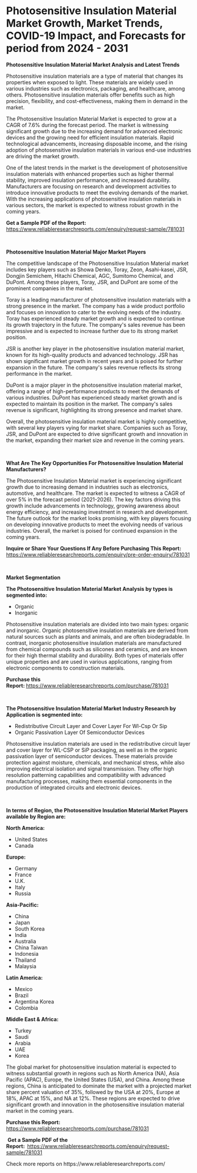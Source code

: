 <p><h1>Photosensitive Insulation Material Market Growth, Market Trends, COVID-19 Impact, and Forecasts for period from 2024 - 2031</h1></p><p><strong>Photosensitive Insulation Material Market Analysis and Latest Trends</strong></p>
<p><p>Photosensitive insulation materials are a type of material that changes its properties when exposed to light. These materials are widely used in various industries such as electronics, packaging, and healthcare, among others. Photosensitive insulation materials offer benefits such as high precision, flexibility, and cost-effectiveness, making them in demand in the market.</p><p>The Photosensitive Insulation Material Market is expected to grow at a CAGR of 7.6% during the forecast period. The market is witnessing significant growth due to the increasing demand for advanced electronic devices and the growing need for efficient insulation materials. Rapid technological advancements, increasing disposable income, and the rising adoption of photosensitive insulation materials in various end-use industries are driving the market growth.</p><p>One of the latest trends in the market is the development of photosensitive insulation materials with enhanced properties such as higher thermal stability, improved insulation performance, and increased durability. Manufacturers are focusing on research and development activities to introduce innovative products to meet the evolving demands of the market. With the increasing applications of photosensitive insulation materials in various sectors, the market is expected to witness robust growth in the coming years.</p></p>
<p><strong>Get a Sample PDF of the Report:&nbsp;</strong> <a href="https://www.reliableresearchreports.com/enquiry/request-sample/781031">https://www.reliableresearchreports.com/enquiry/request-sample/781031</a></p>
<p>&nbsp;</p>
<p><strong>Photosensitive Insulation Material Major Market Players</strong></p>
<p><p>The competitive landscape of the Photosensitive Insulation Material market includes key players such as Showa Denko, Toray, Zeon, Asahi-kasei, JSR, Dongjin Semichem, Hitachi Chemical, AGC, Sumitomo Chemical, and DuPont. Among these players, Toray, JSR, and DuPont are some of the prominent companies in the market.</p><p>Toray is a leading manufacturer of photosensitive insulation materials with a strong presence in the market. The company has a wide product portfolio and focuses on innovation to cater to the evolving needs of the industry. Toray has experienced steady market growth and is expected to continue its growth trajectory in the future. The company's sales revenue has been impressive and is expected to increase further due to its strong market position.</p><p>JSR is another key player in the photosensitive insulation material market, known for its high-quality products and advanced technology. JSR has shown significant market growth in recent years and is poised for further expansion in the future. The company's sales revenue reflects its strong performance in the market.</p><p>DuPont is a major player in the photosensitive insulation material market, offering a range of high-performance products to meet the demands of various industries. DuPont has experienced steady market growth and is expected to maintain its position in the market. The company's sales revenue is significant, highlighting its strong presence and market share.</p><p>Overall, the photosensitive insulation material market is highly competitive, with several key players vying for market share. Companies such as Toray, JSR, and DuPont are expected to drive significant growth and innovation in the market, expanding their market size and revenue in the coming years.</p></p>
<p>&nbsp;</p>
<p><strong>What Are The Key Opportunities For Photosensitive Insulation Material Manufacturers?</strong></p>
<p><p>The Photosensitive Insulation Material market is experiencing significant growth due to increasing demand in industries such as electronics, automotive, and healthcare. The market is expected to witness a CAGR of over 5% in the forecast period (2021-2026). The key factors driving this growth include advancements in technology, growing awareness about energy efficiency, and increasing investment in research and development. The future outlook for the market looks promising, with key players focusing on developing innovative products to meet the evolving needs of various industries. Overall, the market is poised for continued expansion in the coming years.</p></p>
<p><strong>Inquire or Share Your Questions If Any Before Purchasing This Report:</strong> <a href="https://www.reliableresearchreports.com/enquiry/pre-order-enquiry/781031">https://www.reliableresearchreports.com/enquiry/pre-order-enquiry/781031</a></p>
<p>&nbsp;</p>
<p><strong>Market Segmentation</strong></p>
<p><strong>The Photosensitive Insulation Material Market Analysis by types is segmented into:</strong></p>
<p><ul><li>Organic</li><li>Inorganic</li></ul></p>
<p><p>Photosensitive insulation materials are divided into two main types: organic and inorganic. Organic photosensitive insulation materials are derived from natural sources such as plants and animals, and are often biodegradable. In contrast, inorganic photosensitive insulation materials are manufactured from chemical compounds such as silicones and ceramics, and are known for their high thermal stability and durability. Both types of materials offer unique properties and are used in various applications, ranging from electronic components to construction materials.</p></p>
<p><strong>Purchase this Report:&nbsp;</strong><a href="https://www.reliableresearchreports.com/purchase/781031">https://www.reliableresearchreports.com/purchase/781031</a></p>
<p>&nbsp;</p>
<p><strong>The Photosensitive Insulation Material Market Industry Research by Application is segmented into:</strong></p>
<p><ul><li>Redistributive Circuit Layer and Cover Layer For Wl-Csp Or Sip</li><li>Organic Passivation Layer Of Semiconductor Devices</li></ul></p>
<p><p>Photosensitive insulation materials are used in the redistributive circuit layer and cover layer for WL-CSP or SiP packaging, as well as in the organic passivation layer of semiconductor devices. These materials provide protection against moisture, chemicals, and mechanical stress, while also improving electrical isolation and signal transmission. They offer high resolution patterning capabilities and compatibility with advanced manufacturing processes, making them essential components in the production of integrated circuits and electronic devices.</p></p>
<p>&nbsp;</p>
<p><strong>In terms of Region, the Photosensitive Insulation Material Market Players available by Region are:</strong></p>
<p>
    <p> <strong> North America: </strong>
        <ul>
            <li>United States</li>
            <li>Canada</li>
        </ul>
        </p> 
    <p> <strong> Europe: </strong>
        <ul>
            <li>Germany</li>
            <li>France</li>
            <li>U.K.</li>
            <li>Italy</li>
            <li>Russia</li>
        </ul>
        </p> 
    <p> <strong> Asia-Pacific: </strong>
        <ul>
            <li>China</li>
            <li>Japan</li>
            <li>South Korea</li>
            <li>India</li>
            <li>Australia</li>
            <li>China Taiwan</li>
            <li>Indonesia</li>
            <li>Thailand</li>
            <li>Malaysia</li>
        </ul>
        </p> 
    <p> <strong> Latin America: </strong>
        <ul>
            <li>Mexico</li>
            <li>Brazil</li>
            <li>Argentina Korea</li>
            <li>Colombia</li>
        </ul>
        </p> 
    <p> <strong> Middle East & Africa: </strong>
        <ul>
            <li>Turkey</li>
            <li>Saudi</li>
            <li>Arabia</li>
            <li>UAE</li>
            <li>Korea</li>
        </ul>
    </p>
    </p>
<p><p>The global market for photosensitive insulation material is expected to witness substantial growth in regions such as North America (NA), Asia Pacific (APAC), Europe, the United States (USA), and China. Among these regions, China is anticipated to dominate the market with a projected market share percent valuation of 35%, followed by the USA at 20%, Europe at 18%, APAC at 15%, and NA at 12%. These regions are expected to drive significant growth and innovation in the photosensitive insulation material market in the coming years.</p></p>
<p><strong>Purchase this Report: </strong><a href="https://www.reliableresearchreports.com/purchase/781031">https://www.reliableresearchreports.com/purchase/781031</a></p>
<p>&nbsp;<strong>Get a Sample PDF of the Report:&nbsp;&nbsp;</strong><a href="https://www.reliableresearchreports.com/enquiry/request-sample/781031">https://www.reliableresearchreports.com/enquiry/request-sample/781031</a></p>
<p><strong></strong></p>
<p>Check more reports on https://www.reliableresearchreports.com/</p>